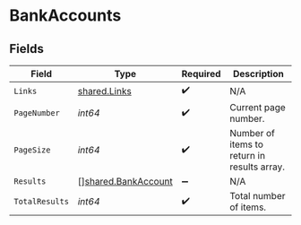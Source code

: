 # BankAccounts


## Fields

| Field                                                             | Type                                                              | Required                                                          | Description                                                       |
| ----------------------------------------------------------------- | ----------------------------------------------------------------- | ----------------------------------------------------------------- | ----------------------------------------------------------------- |
| `Links`                                                           | [shared.Links](../../../pkg/models/shared/links.md)               | :heavy_check_mark:                                                | N/A                                                               |
| `PageNumber`                                                      | *int64*                                                           | :heavy_check_mark:                                                | Current page number.                                              |
| `PageSize`                                                        | *int64*                                                           | :heavy_check_mark:                                                | Number of items to return in results array.                       |
| `Results`                                                         | [][shared.BankAccount](../../../pkg/models/shared/bankaccount.md) | :heavy_minus_sign:                                                | N/A                                                               |
| `TotalResults`                                                    | *int64*                                                           | :heavy_check_mark:                                                | Total number of items.                                            |